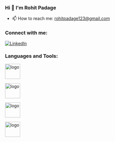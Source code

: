 ### Hi 👋 I'm Rohit Padage

- 📫 How to reach me: rohitpadage123@gmail.com

### Connect with me:
[![LinkedIn](https://img.shields.io/badge/-LinkedIn-blue?style=flat-square&logo=Linkedin&logoColor=white&link=https://www.linkedin.com/in/rohit-padage-744987222/)](https://www.linkedin.com/in/rohit-padage-744987222/)

### Languages and Tools:




<a href='https://www.w3schools.com/html/'> <img src="https://banner2.cleanpng.com/20180802/tpl/kisspng-logo-html5-brand-clip-art-%E6%9D%89-%E5%B1%B1-%E8%89%AF-%E9%9B%84-5b62be01b565d5.334247781533197825743.jpg" alt='logo' width='50' height='50'> </a>

<a href='https://developer.mozilla.org/en-US/docs/Web/JavaScript'> <img src="https://knowbility.org/media/pages/blog/the-myth-of-javascript-accessibility/fc4717b7ec-1662134552/javascriptlogosmall.png" alt='logo' width='50' height='50'> </a>

<a href='https://nodejs.org/en/docs'> <img src='https://encrypted-tbn0.gstatic.com/images?q=tbn:ANd9GcQi-DkfxsdUNsrEDMIPIaqvCnxoDxkLtZxvVw&usqp=CAU' alt='logo' width='50' height='50'></a>

 <a href='https://docs.python.org/3/' ><img src="https://encrypted-tbn0.gstatic.com/images?q=tbn:ANd9GcQtq_jygeYwqdyhviDjBvmifRv9yPKKyLX9070hbgo&s" alt="logo" width="50" height="50"/> </a>


